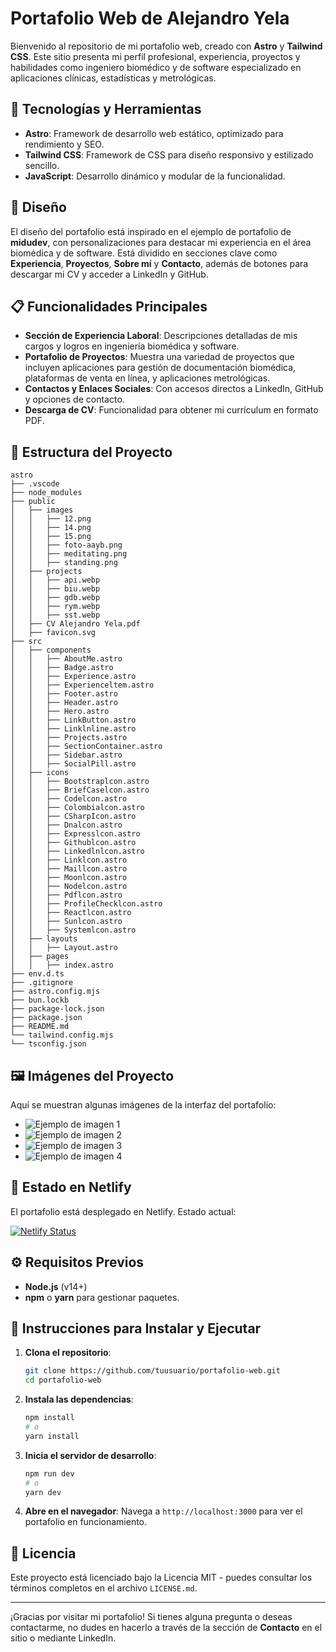 # Portafolio Web de Alejandro Yela

Bienvenido al repositorio de mi portafolio web, creado con **Astro** y **Tailwind CSS**. Este sitio presenta mi perfil profesional, experiencia, proyectos y habilidades como ingeniero biomédico y de software especializado en aplicaciones clínicas, estadísticas y metrológicas.

## 🚀 Tecnologías y Herramientas

- **Astro**: Framework de desarrollo web estático, optimizado para rendimiento y SEO.
- **Tailwind CSS**: Framework de CSS para diseño responsivo y estilizado sencillo.
- **JavaScript**: Desarrollo dinámico y modular de la funcionalidad.

## 🎨 Diseño

El diseño del portafolio está inspirado en el ejemplo de portafolio de **midudev**, con personalizaciones para destacar mi experiencia en el área biomédica y de software. Está dividido en secciones clave como **Experiencia**, **Proyectos**, **Sobre mí** y **Contacto**, además de botones para descargar mi CV y acceder a LinkedIn y GitHub.

## 📋 Funcionalidades Principales

- **Sección de Experiencia Laboral**: Descripciones detalladas de mis cargos y logros en ingeniería biomédica y software.
- **Portafolio de Proyectos**: Muestra una variedad de proyectos que incluyen aplicaciones para gestión de documentación biomédica, plataformas de venta en línea, y aplicaciones metrológicas.
- **Contactos y Enlaces Sociales**: Con accesos directos a LinkedIn, GitHub y opciones de contacto.
- **Descarga de CV**: Funcionalidad para obtener mi currículum en formato PDF.

## 📂 Estructura del Proyecto

```plaintext
astro 
├── .vscode
├── node_modules
├── public
│   ├── images
│   │   ├── 12.png
│   │   ├── 14.png
│   │   ├── 15.png
│   │   ├── foto-aayb.png
│   │   ├── meditating.png
│   │   ├── standing.png
│   ├── projects
│   │   ├── api.webp
│   │   ├── biu.webp
│   │   ├── gdb.webp
│   │   ├── rym.webp
│   │   ├── sst.webp
│   ├── CV Alejandro Yela.pdf
│   ├── favicon.svg
├── src
│   ├── components
│   │   ├── AboutMe.astro
│   │   ├── Badge.astro
│   │   ├── Experience.astro
│   │   ├── Experienceltem.astro
│   │   ├── Footer.astro
│   │   ├── Header.astro
│   │   ├── Hero.astro
│   │   ├── LinkButton.astro
│   │   ├── Linklnline.astro
│   │   ├── Projects.astro
│   │   ├── SectionContainer.astro
│   │   ├── Sidebar.astro
│   │   ├── SocialPill.astro
│   ├── icons
│   │   ├── Bootstraplcon.astro
│   │   ├── BriefCaselcon.astro
│   │   ├── Codelcon.astro
│   │   ├── Colombialcon.astro
│   │   ├── CSharpIcon.astro
│   │   ├── Dnalcon.astro
│   │   ├── Expresslcon.astro
│   │   ├── Githublcon.astro
│   │   ├── Linkedlnlcon.astro
│   │   ├── Linklcon.astro
│   │   ├── Maillcon.astro
│   │   ├── Moonlcon.astro
│   │   ├── Nodelcon.astro
│   │   ├── Pdflcon.astro
│   │   ├── ProfileChecklcon.astro
│   │   ├── Reactlcon.astro
│   │   ├── Sunlcon.astro
│   │   ├── Systemlcon.astro
│   ├── layouts
│   │   ├── Layout.astro
│   ├── pages
│   │   ├── index.astro
├── env.d.ts
├── .gitignore
├── astro.config.mjs
├── bun.lockb
├── package-lock.json
├── package.json
├── README.md
└── tailwind.config.mjs
└── tsconfig.json
```

## 🖼️ Imágenes del Proyecto

Aquí se muestran algunas imágenes de la interfaz del portafolio:

- ![Ejemplo de imagen 1](public/images/12.png)
- ![Ejemplo de imagen 2](public/images/14.png)
- ![Ejemplo de imagen 3](public/images/15.png)
- ![Ejemplo de imagen 4](public/images/foto-aayb.png)

## 🔗 Estado en Netlify

El portafolio está desplegado en Netlify. Estado actual:

[![Netlify Status](https://api.netlify.com/api/v1/badges/8cecfcb3-63a3-40c7-9550-33e032880f0e/deploy-status)](https://app.netlify.com/sites/porfolio-alejoyela/deploys)

## ⚙️ Requisitos Previos

- **Node.js** (v14+)
- **npm** o **yarn** para gestionar paquetes.

## 🚀 Instrucciones para Instalar y Ejecutar

1. **Clona el repositorio**:
   ```bash
   git clone https://github.com/tuusuario/portafolio-web.git
   cd portafolio-web
   ```

2. **Instala las dependencias**:
   ```bash
   npm install
   # o
   yarn install
   ```

3. **Inicia el servidor de desarrollo**:
   ```bash
   npm run dev
   # o
   yarn dev
   ```

4. **Abre en el navegador**:
   Navega a `http://localhost:3000` para ver el portafolio en funcionamiento.

## 📄 Licencia

Este proyecto está licenciado bajo la Licencia MIT - puedes consultar los términos completos en el archivo `LICENSE.md`.

---

¡Gracias por visitar mi portafolio! Si tienes alguna pregunta o deseas contactarme, no dudes en hacerlo a través de la sección de **Contacto** en el sitio o mediante LinkedIn.
